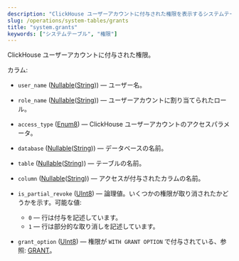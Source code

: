 ```yaml
---
description: "ClickHouse ユーザーアカウントに付与された権限を表示するシステムテーブル。"
slug: /operations/system-tables/grants
title: "system.grants"
keywords: ["システムテーブル", "権限"]
---
```


ClickHouse ユーザーアカウントに付与された権限。

カラム:
- `user_name` ([Nullable](../../sql-reference/data-types/nullable.md)([String](../../sql-reference/data-types/string.md))) — ユーザー名。

- `role_name` ([Nullable](../../sql-reference/data-types/nullable.md)([String](../../sql-reference/data-types/string.md))) — ユーザーアカウントに割り当てられたロール。

- `access_type` ([Enum8](../../sql-reference/data-types/enum.md)) — ClickHouse ユーザーアカウントのアクセスパラメータ。

- `database` ([Nullable](../../sql-reference/data-types/nullable.md)([String](../../sql-reference/data-types/string.md))) — データベースの名前。

- `table` ([Nullable](../../sql-reference/data-types/nullable.md)([String](../../sql-reference/data-types/string.md))) — テーブルの名前。

- `column` ([Nullable](../../sql-reference/data-types/nullable.md)([String](../../sql-reference/data-types/string.md))) — アクセスが付与されたカラムの名前。

- `is_partial_revoke` ([UInt8](../../sql-reference/data-types/int-uint.md#uint-ranges)) — 論理値。いくつかの権限が取り消されたかどうかを示す。可能な値:
  - `0` — 行は付与を記述しています。
  - `1` — 行は部分的な取り消しを記述しています。

- `grant_option` ([UInt8](../../sql-reference/data-types/int-uint.md#uint-ranges)) — 権限が `WITH GRANT OPTION` で付与されている、参照: [GRANT](../../sql-reference/statements/grant.md#granting-privilege-syntax)。
